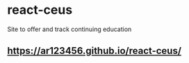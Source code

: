 # react-ceus
Site to offer and track continuing education 
## https://ar123456.github.io/react-ceus/